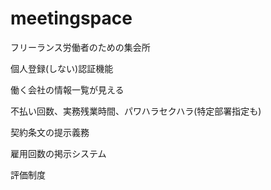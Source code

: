 # meetingspace
フリーランス労働者のための集会所

個人登録(しない)認証機能

働く会社の情報一覧が見える

 不払い回数、実務残業時間、パワハラセクハラ(特定部署指定も)
 
契約条文の提示義務

雇用回数の掲示システム

評価制度
